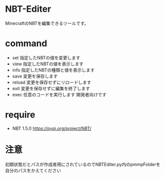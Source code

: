 # NBT-Editer
MinecraftのNBTを編集できるツールです。

# command

* set <keys> <value>
  指定したNBTの値を変更します
* view <keys>
  指定したNBTの値を表示します
* info <keys>
  指定したNBTの種類と値を表示します
* save
  変更を保存します
* reload
  変更を保存せずにリロードします
* exit
  変更を保存せずに編集を終了します
* exec
  任意のコードを実行します
  開発者向けです

# require
* NBT 1.5.0
  https://pypi.org/project/NBT/
  
# 注意
  初期状態だとパスが作成者用にされているのでNBTEditer.py内のpmmpFolderを自分のパスをかえてください
